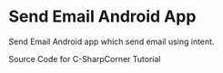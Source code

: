 # Send Email Android App
Send Email Android app which send email using intent.

Source Code for C-SharpCorner Tutorial
